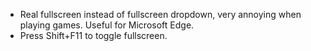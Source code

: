 - Real fullscreen instead of fullscreen dropdown, very annoying when playing games. Useful for Microsoft Edge.
- Press Shift+F11 to toggle fullscreen.
